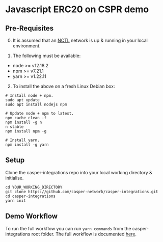 Javascript ERC20 on CSPR demo
===============

Pre-Requisites 
--------------------------------------

0.  It is assumed that an [NCTL](https://github.com/casper-network/casper-node/tree/master/utils/nctl) network is up & running in your local environment.

1.  The following must be available: 

- node >= v12.18.2
- npm  >= v7.21.1
- yarn >= v1.22.11

2.  To install the above on a fresh Linux Debian box:

```
# Install node + npm.
sudo apt update
sudo apt install nodejs npm

# Update node + npm to latest.
npm cache clean -f
npm install -g n
n stable
npm install npm -g

# Install yarn.
npm install -g yarn
```

Setup
--------------------------------------

Clone the casper-integrations repo into your local working directory & initialise.

```
cd YOUR_WORKING_DIRECTORY
git clone https://github.com/casper-network/casper-integrations.git
cd casper-integrations
yarn init
```

Demo Workflow
--------------------------------------

To run the full workflow you can run `yarn commands` from the casper-integrations root folder.  The full  workflow is documented [here](workflow.md).

